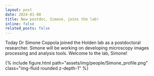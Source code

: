 ```yaml
---
layout: post
date: 2024-01-08
title: New postdoc, Simone, joins the lab!
inline: false
related_posts: false
---
```


Today Dr Simone Coppola joined the Holden lab as a postdoctoral researcher.
Simone will be working on developing microscopy images processing and analysis tools.
Welcome to the lab, Simone!

<div class="row mt-3">
    <div class="col-sm mt-3 mt-md-0">
        {% include figure.html path="assets/img/people/Simone_profile.png" class="img-fluid rounded z-depth-1" %}
    
